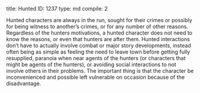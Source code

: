 title:          Hunted
ID:             1237
type:           md
compile:        2



Hunted characters are always in the run, sought for their crimes or possibly for being witness to another’s crimes, or for any number of other reasons. Regardless of the hunters motivations, a hunted character does not need to know the reasons, or even that hunters are after them. Hunted interactions don’t have to actually involve combat or major story developments, instead often being as simple as feeling the need to leave town before getting fully resupplied, paranoia when near agents of the hunters (or characters that might be agents of the hunters), or avoiding social interactions to not involve others in their problems. The important thing is that the character be inconvenienced and possible left vulnerable on occasion because of the disadvantage.
